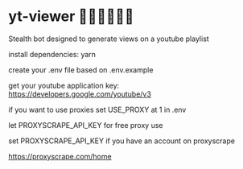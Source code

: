 # yt-viewer 🏴‍☠️🏴‍☠️🏴‍☠️

Stealth bot designed to generate views on a youtube playlist

install dependencies: yarn

create your .env file based on .env.example

get your youtube application key: https://developers.google.com/youtube/v3

if you want to use proxies set USE_PROXY at 1 in .env

let PROXYSCRAPE_API_KEY  for free proxy use

set PROXYSCRAPE_API_KEY if you have an account on proxyscrape

https://proxyscrape.com/home

